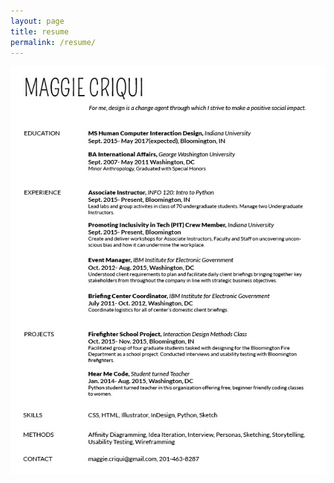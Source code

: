 ```yaml
---
layout: page
title: resume
permalink: /resume/
---
```


<div class="post-content">
	<a href="https://www.dropbox.com/s/fg84fsa9q1lf023/MCriqui_Resume.pdf?dl=0" target="_blank"><img src="/img/MCriqui_Resume.jpg" class="col three"></a>
</div>

